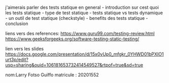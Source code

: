 j'aimerais parler des tests statique en general
    - introduction sur cest quoi les tests statique 
    - type de test statique 
    - tests statique vs tests dynamique 
    - un outil de test statique (checkstyle)
    - benefits des tests statique 
    - conclusion 

liens vers des references:
https://www.guru99.com/testing-review.html
https://www.geeksforgeeks.org/software-testing-static-testing/

lien vers les slides
https://docs.google.com/presentation/d/15x0vUp0_mfgkr_0YHWD01bPXIO1urt3p/edit?usp=sharing&ouid=106181653732414549527&rtpof=true&sd=true

nom:Larry Fotso Guiffo
matricule : 20201552